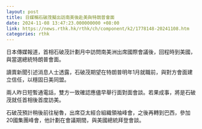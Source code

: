 ```yaml
---
layout: post
title: 日媒稱石破茂擬出訪南美後赴美與特朗普會面
date: 2024-11-08 13:47:23.000000000 +08:00
link: https://news.rthk.hk/rthk/ch/component/k2/1778148-20241108.htm
categories: rthk
---
```


日本傳媒報道，首相石破茂計劃月中訪問南美洲出席國際會議後，回程時到美國，與當選總統特朗普會面。

讀賣新聞引述消息人士透露，石破茂期望在特朗普明年1月就職前，與對方會面建立信任，以穩固日美同盟。

兩人昨日短暫通電話，雙方一致確認應儘早舉行面對面會談。若果成事，將是石破茂就任首相後首度訪美。

石破茂預計稍後前往秘魯，出席亞太經合組織領袖峰會，之後再轉到巴西，參加20國集團峰會，他計劃在會議期間，與美國總統拜登會談。
